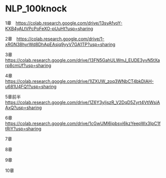 # NLP_100knock

1章　https://colab.research.google.com/drive/13syAfvoY-KXB4yALtVPcPoFeXO-pUuHt?usp=sharing

2章　https://colab.research.google.com/drive/1-xRGN38hyrWd8DhApEAsjq9yyV7GA1TP?usp=sharing

3章　https://colab.research.google.com/drive/13FN5GahULWmJ_EUDE3yvN5tXarp8cmUf?usp=sharing

4章　https://colab.research.google.com/drive/1lZXUW_zoq3WNbCT4bkDIAH-u681U4FQ1?usp=sharing

5章前半　https://colab.research.google.com/drive/1Z6Y3yIjszR_V2DqD5Zyrt4VtlWsiAAxQ?usp=sharing

6章　https://colab.research.google.com/drive/1cGwUMl6ipbsvi6kzYeepWx3IpC1ftRiY?usp=sharing

7章

8章

9章

10章
